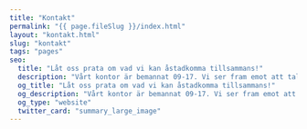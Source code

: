```yaml
---
title: "Kontakt"
permalink: "{{ page.fileSlug }}/index.html"
layout: "kontakt.html"
slug: "kontakt"
tags: "pages"
seo:
  title: "Låt oss prata om vad vi kan åstadkomma tillsammans!"
  description: "Vårt kontor är bemannat 09-17. Vi ser fram emot att tala med dig och vill alltid höra om vad ni har i kikaren och hur vi kan hjälpa er att ta nästa steg online."
  og_title: "Låt oss prata om vad vi kan åstadkomma tillsammans!"
  og_description: "Vårt kontor är bemannat 09-17. Vi ser fram emot att tala med dig och vill alltid höra om vad ni har i kikaren och hur vi kan hjälpa er att ta nästa steg online."
  og_type: "website"
  twitter_card: "summary_large_image"
---
```



